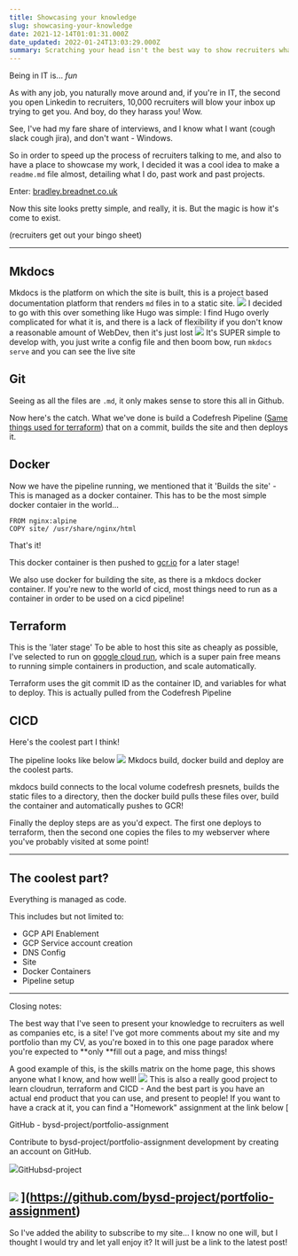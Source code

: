 ```yaml
---
title: Showcasing your knowledge
slug: showcasing-your-knowledge
date: 2021-12-14T01:01:31.000Z
date_updated: 2022-01-24T13:03:29.000Z
summary: Scratching your head isn't the best way to show recruiters what you know... Portfolios are
---
```


Being in IT is... *fun*

As with any job, you naturally move around and, if you're in IT, the second you open Linkedin to recruiters, 10,000 recruiters will blow your inbox up trying to get you. And boy, do they harass you! Wow.

See, I've had my fare share of interviews, and I know what I want (cough slack cough jira), and don't want - Windows. 

So in order to speed up the process of recruiters talking to me, and also to have a place to showcase my work, I decided it was a cool idea to make a `readme.md` file almost, detailing what I do, past work and past projects.

Enter: [bradley.breadnet.co.uk](__GHOST_URL__/showcasing-your-knowledge/bradley.breadnet.co.uk)

Now this site looks pretty simple, and really, it is. But the magic is how it's come to exist.

(recruiters get out your bingo sheet)

---

## Mkdocs

Mkdocs is the platform on which the site is built, this is a project based documentation platform that renders `md` files in to a static site. 
![](__GHOST_URL__/content/images/2021/12/image-3.png)
I decided to go with this over something like Hugo was simple: I find Hugo overly complicated for what it is, and there is a lack of flexibility if you don't know a reasonable amount of WebDev, then it's just lost
![](__GHOST_URL__/content/images/2021/12/image-4.png)
It's SUPER simple to develop with, you just write a config file and then boom bow, run `mkdocs serve` and you can see the live site

## Git

Seeing as all the files are `.md`, it only makes sense to store this all in Github. 

Now here's the catch. What we've done is build a Codefresh Pipeline ([Same things used for terraform](__GHOST_URL__/dns-terraform-cloudflare/)) that on a commit, builds the site and then deploys it. 

## Docker

Now we have the pipeline running, we mentioned that it 'Builds the site' - This is managed as a docker container. This has to be the most simple docker contaier in the world...

    FROM nginx:alpine
    COPY site/ /usr/share/nginx/html

That's it! 

This docker container is then pushed to [gcr.io](https://cloud.google.com/container-registry/) for a later stage!

We also use docker for building the site, as there is a mkdocs docker container. If you're new to the world of cicd, most things need to run as a container in order to be used on a cicd pipeline!

## Terraform

This is the 'later stage'
To be able to host this site as cheaply as possible, I've selected to run on [google cloud run](https://cloud.google.com/container-registry/), which is a super pain free means to running simple containers in production, and scale automatically.

Terraform uses the git commit ID as the container ID, and variables for what to deploy. This is actually pulled from the Codefresh Pipeline

## CICD

Here's the coolest part I think!

The pipeline looks like below
![](__GHOST_URL__/content/images/2021/12/image-5.png)
Mkdocs build, docker build and deploy are the coolest parts.

mkdocs build connects to the local volume codefresh presnets, builds the static files to a directory, then the docker build pulls these files over, build the container and automatically pushes to GCR! 

Finally the deploy steps are as you'd expect. The first one deploys to terraform, then the second one copies the files to my webserver where you've probably visited at some point! 

---

## The coolest part?

Everything is managed as code.

This includes but not limited to:

- GCP API Enablement
- GCP Service account creation
- DNS Config
- Site
- Docker Containers
- Pipeline setup

---

Closing notes:

The best way that I've seen to present your knowledge to recruiters as well as companies etc, is a site! I've got more comments about my site and my portfolio than my CV, as you're boxed in to this one page paradox where you're expected to **only **fill out a page, and miss things!

A good example of this, is the skills matrix on the home page, this shows anyone what I know, and how well!
![](__GHOST_URL__/content/images/2021/12/image-6.png)
This is also a really good project to learn cloudrun, terraform and CICD - And the best part is you have an actual end product that you can use, and present to people! If you want to have a crack at it, you can find a "Homework" assignment at the link below
[

GitHub - bysd-project/portfolio-assignment

Contribute to bysd-project/portfolio-assignment development by creating an account on GitHub.

![](https://github.githubassets.com/favicons/favicon.svg)GitHubsd-project

![](https://opengraph.githubassets.com/8f004369117ca694b11fe0ba282659c57304c8e7c266273442ee7a8d6acf4f9a/bysd-project/portfolio-assignment)
](https://github.com/bysd-project/portfolio-assignment)
---

So I've added the ability to subscribe to my site... I know no one will, but I thought I would try and let yall enjoy it? It will just be a link to the latest post! 
